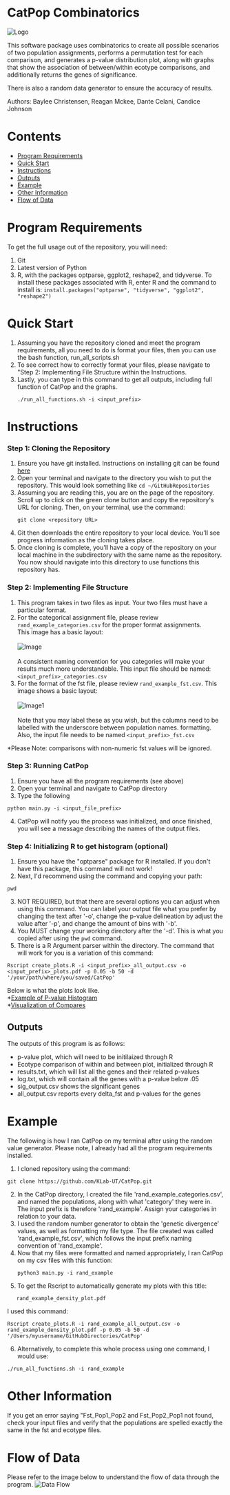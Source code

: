 # CatPop Combinatorics

![Logo](Diagrams/CatPop_logo.png)<br />

This software package uses combinatorics to create all possible scenarios of two
population assignments, performs a permutation test for each comparison, and
generates a p-value distribution plot, along with graphs that show the association of between/within
ecotype comparisons, and additionally returns the genes of significance.

There is also a random data generator to ensure the accuracy of results.

Authors: Baylee Christensen, Reagan Mckee,  Dante Celani, Candice Johnson

# Contents
- [Program Requirements](#requirements)
- [Quick Start](#quick-start)
- [Instructions](#instructions)
- [Outputs](#outputs)
- [Example](#example)
- [Other Information](#other-info)
- [Flow of Data](#data-flow)

# Program Requirements
To get the full usage out of the repository, you will need:
1. Git
2. Latest version of Python
3. R, with the packages optparse, ggplot2, reshape2, and tidyverse. To install these
   packages associated with R, enter R and the command to install is:
   ```install.packages("optparse", "tidyverse", "ggplot2", "reshape2") ```
# Quick Start
1. Assuming you have the repository cloned and meet the program requirements,
   all you need to do is format your files, then you can use the bash function,
   run_all_scripts.sh
2. To see correct how to correctly format your files, please navigate to "Step
   2: Implementing File Structure within the Instructions.
3. Lastly, you can type in this command to get all outputs, including full
   function of CatPop and the graphs.
   ```
   ./run_all_functions.sh -i <input_prefix>
   ```

# Instructions
### Step 1: Cloning the Repository
1. Ensure you have git installed. Instructions on installing git can be found
[here](https://git-scm.com/downloads)
2. Open your terminal and navigate to the directory you wish to put the
   repository. This would look something like ```cd ~/GitHubRepositories```
3. Assuming you are reading this, you are on the page of the repository. Scroll up to click on the green clone button and copy
   the repository's URL for cloning. Then, on your terminal, use the command:
   ```
   git clone <repository URL>
   ```
4. Git then downloads the entire repository to your local device.  You'll see
   progress information as the cloning takes place.
5. Once cloning is complete, you'll have a copy of the repository on your local
   machine in the subdirectory with the same name as the repository. You now
   should navigate into this directory to use functions this repository has.

### Step 2: Implementing File Structure
1. This program takes in two files as input. Your two files must have a
   particular format.
2. For the categorical assignment file, please review
   ```rand_example_categories.csv``` for the proper format assignments.<br />
   This image has a basic layout:<br />
   <br />
   ![Image](Diagrams/category_csv_structure.png)<br />
   <br />
   A consistent naming convention for you categories will make your results much
   more understandable. This input file should be named:
   ```<input_prefix>_categories.csv```
3. For the format of the fst file, please review ```rand_example_fst.csv```.
   This image shows a basic layout:<br />
   <br />
   ![Image1](Diagrams/fst_csv_structure.png)<br />
   <br />
   Note that you may label these as you wish,
   but the columns need to be labelled with the underscore between population names.
   formatting. Also, the input file needs to be named
   ```<input_prefix>_fst.csv```

*Please Note: comparisons with non-numeric fst values will be ignored.

### Step 3: Running CatPop
1. Ensure you have all the program requirements (see above)
2. Open your terminal and navigate to CatPop directory
3. Type the following
```
python main.py -i <input_file_prefix>
```
4. CatPop will notify you the process was initialized, and once finished, you will see a message describing the names of the output
  files.

### Step 4: Initializing R to get histogram (optional)
1. Ensure you have the "optparse" package for R installed. If you don't have
   this package, this command will not work!
2. Next, I'd recommend using the command and copying your path:
```
pwd
```
3. NOT REQUIRED, but that there are several options you can adjust when using this command. You can label your output file what you prefer by changing the text after '-o', change the p-value delineation by adjust the value after '-p', and change the amount of bins with '-b'. <br />
4. You MUST change your working directory after the '-d'. This is what you
  copied after using the ```pwd``` command. <br />
5. There is a R Argument parser within the directory. The command that will work
   for you is a variation of this command:
```
Rscript create_plots.R -i <input_prefix>_all_output.csv -o <input_prefix>_plots.pdf -p 0.05 -b 50 -d '/your/path/where/you/saved/CatPop'
```
Below is what the plots look like.<br />
*[Example of P-value Histogram](Diagrams/rand_density_plot.pdf)<br />
*[Visualization of Compares](Diagrams/rand_fst_exons_plot.pdf)<br />
## Outputs

The outputs of this program is as follows:
* p-value plot, which will need to be initilaized through R
* Ecotype comparison of within and between plot, initialized through R
* results.txt, which will list all the genes and their related p-values
* log.txt, which will contain all the genes with a p-value below .05
* sig_output.csv shows the significant genes
* all_output.csv reports every delta_fst and p-values for the genes

# Example
The following is how I ran CatPop on my terminal after using the random value
generator. Please note, I already had all
the program requirements installed. <br />

1. I cloned repository using the command: <br />
```
git clone https://github.com/KLab-UT/CatPop.git
```
2. In the CatPop directory, I created the file 'rand_example_categories.csv', and named the populations,
   along with what 'category' they were in. The input prefix is therefore
   'rand_example'. Assign your categories in relation
   to your data.
3. I used the random number generator to obtain the 'genetic divergence' values,
   as well as formatting my file type. The file created was called
   'rand_example_fst.csv', which follows the input prefix naming convention of
   'rand_example'.
4. Now that my files were formatted and named appropriately, I ran CatPop on my
   csv files with this function:
   ```
   python3 main.py -i rand_example
   ```
5. To get the Rscript to automatically generate my plots with this title:
```
   rand_example_density_plot.pdf
```
I used this command:
```
Rscript create_plots.R -i rand_example_all_output.csv -o rand_example_density_plot.pdf -p 0.05 -b 50 -d '/Users/myusername/GitHubDirectories/CatPop'
```
6. Alternatively, to complete this whole process using one command, I would use:
```
./run_all_functions.sh -i rand_example
```

# Other Information
If you get an error saying "Fst_Pop1_Pop2 and Fst_Pop2_Pop1 not found, check your input files and verify that the populations are spelled exactly the same in the fst and ecotype files.

# Flow of Data

Please refer to the image below to understand the flow of data through the
program.
![Data Flow](Diagrams/data_flow.png)
